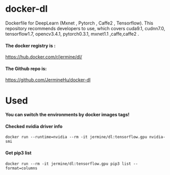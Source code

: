 # docker-dl
Dockerfile for DeepLearn (Mxnet , Pytorch , Caffe2 , Tensorflow). This repository recommends developers to use, which covers cuda9.1, cudnn7.0, tensorflow1.7, opencv3.4.1, pytorch0.3.1, mxnet1.1 ,caffe,caffe2 .

#### The docker registry is :
https://hub.docker.com/r/jermine/dl/

#### The Github repo is:
https://github.com/JermineHu/docker-dl

# Used
**You can switch the environments by docker images tags!**
#### Checked nvidia driver info 
```
docker run --runtime=nvidia --rm -it jermine/dl:tensorflow.gpu nvidia-smi
```
#### Get pip3 list
```
docker run --rm -it jermine/dl:tensorflow.gpu pip3 list --format=columns
```

